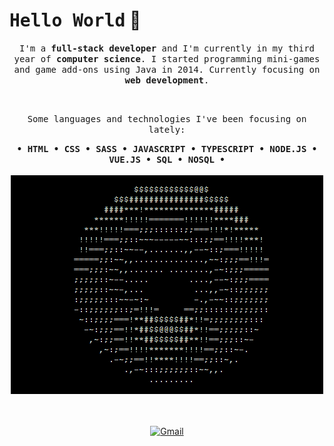 # <samp>Hello World</samp> 👋

<p align="center">
    <samp>I'm a <strong>full-stack developer</strong> and I'm currently in my third year of <strong>computer  science</strong>. I started programming mini-games and game add-ons using Java in 2014. Currently focusing on <strong>web development</strong>.</samp>
</p>

<br>

<p align="center">
    <samp>Some languages and technologies I've been focusing on lately:</samp>
</p>

<div align="center">
    <samp>
        <strong>
            &bull; HTML &bull; CSS &bull; SASS &bull; JAVASCRIPT &bull; TYPESCRIPT
            &bull; NODE.JS &bull; VUE.JS &bull; SQL &bull; NOSQL &bull;
        </strong>
        <br>
    </samp>
    <br>
    <img src="https://raw.githubusercontent.com/biewdev/biewdev/main/assets/donut.gif" alt="ASCII Donut">
</div>

<br>

<!--
<a href="#"><img height="100px" src="https://github-readme-stats.vercel.app/api?username=biewdev&hide_title=true&hide_border=true&show_icons=true&include_all_commits=true&count_private=true&line_height=21&text_color=000&icon_color=000&bg_color=0,fff44a,6accff,43bfff,5c1cff&theme=graywhite"/><img height="100px" src="https://github-readme-stats.vercel.app/api/top-langs/?username=biewdev&hide=html&hide_title=true&hide_border=true&layout=compact&langs_count=7&text_color=000&icon_color=fff&bg_color=0,5c1cff,43bfff,6accff,fff44a&theme=graywhite"/></a>
-->
<br>

<div align="center">

[![Gmail](https://img.shields.io/badge/-Gmail-darkorange?style=flat-square&logo=gmail&logoColor=white)](mailto:gabrielaugustodev@gmail.com)

</div>
